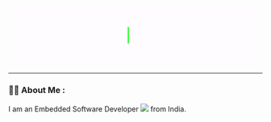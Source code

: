 <div id="header" align="center">
  <img src="Hello_Animation_GiF.gif" width="auto" height="auto"/>
</div>

---
### :woman_technologist: About Me :
I am an Embedded Software Developer <img src="https://media.giphy.com/media/3o85xC8sdW7vmG6bRe/giphy.gif" width="30"> from India.
